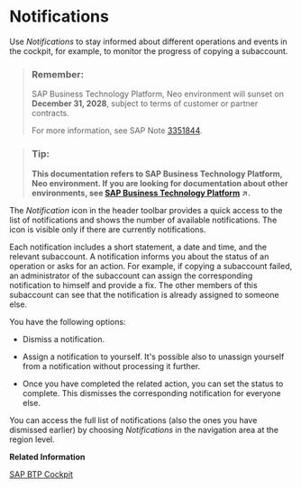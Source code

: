 <!-- copy2a76b6a32f2b4c4682df6e82a2b17db6 -->

# Notifications

Use *Notifications* to stay informed about different operations and events in the cockpit, for example, to monitor the progress of copying a subaccount.

> ### Remember:  
> SAP Business Technology Platform, Neo environment will sunset on **December 31, 2028**, subject to terms of customer or partner contracts.
> 
> For more information, see SAP Note [3351844](https://me.sap.com/notes/3351844).

> ### Tip:  
> **This documentation refers to SAP Business Technology Platform, Neo environment. If you are looking for documentation about other environments, see [SAP Business Technology Platform](https://help.sap.com/viewer/65de2977205c403bbc107264b8eccf4b/Cloud/en-US/6a2c1ab5a31b4ed9a2ce17a5329e1dd8.html "SAP Business Technology Platform (SAP BTP) is an integrated offering comprised of four technology portfolios: database and data management, application development and integration, analytics, and intelligent technologies. The platform offers users the ability to turn data into business value, compose end-to-end business processes, and build and extend SAP applications quickly.") :arrow_upper_right:.**

The *Notification* icon in the header toolbar provides a quick access to the list of notifications and shows the number of available notifications. The icon is visible only if there are currently notifications.

Each notification includes a short statement, a date and time, and the relevant subaccount. A notification informs you about the status of an operation or asks for an action. For example, if copying a subaccount failed, an administrator of the subaccount can assign the corresponding notification to himself and provide a fix. The other members of this subaccount can see that the notification is already assigned to someone else.

You have the following options:

-   Dismiss a notification.

-   Assign a notification to yourself. It's possible also to unassign yourself from a notification without processing it further.

-   Once you have completed the related action, you can set the status to complete. This dismisses the corresponding notification for everyone else.


You can access the full list of notifications \(also the ones you have dismissed earlier\) by choosing *Notifications* in the navigation area at the region level.

**Related Information**  


[SAP BTP Cockpit](sap-btp-cockpit-19d7119.md "A web-based administration interface provides access to a number of functions for configuring and managing applications, services, and subaccounts.")

